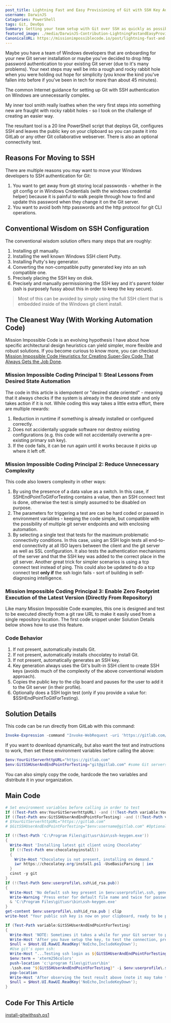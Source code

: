 ```yaml
---
post_title: Lightning Fast and Easy Provisioning of Git with SSH Key Authentication on Windows
username: DarwinJS
Catagories: PowerShell
tags: Git, DevOps
Summary: Getting your team setup with Git over SSH as quickly as possible!
featured_image: ./media/DarwinJS-Contribution-LightningFastandEasyProvisioningofGitwithSSHKeyAuthenticationonWindows/windows-git-ssh.png
CanonicalURL: https://missionimpossiblecode.io/post/lightning-fast-and-easy-provisioning-of-git-with-ssh-key-authentication-on-windows/
---
```


Maybe you have a team of Windows developers that are onboarding for your new Git server installation or maybe you've decided to drop http password authentication to your existing Git server (due to it's many problems).  Your next steps may well be into a rough and rocky rabbit hole when you were holding out hope for simplicity (you know the kind you've fallen into before if you've been in tech for more than about 45 minutes).

The common Internet guidance for setting up Git with SSH authentication on Windows are unnecessarily complex.

My inner tool smith really loathes when the very first steps into something new are fraught with rocky rabbit holes - so I took on the challenge of creating an easier way. 

The resultant tool is a 20 line PowerShell script that deploys Git, configures SSH and leaves the public key on your clipboard so you can paste it into GitLab or any other Git collaborative webserver. There is also an optional connectivity test.

## Reasons For Moving to SSH

There are multiple reasons you may want to move your Windows developers to SSH authentication for Git:

1. You want to get away from git storing local passwords - whether in the git config or in Windows Credentials (with the windows credential helper) because it is painful to walk people through how to find and update this password when they change it on the Git server.
2. You want to avoid both http passwords and the http protocol for git CLI operations.

## Conventional Wisdom on SSH Configuration

The conventional wisdom solution offers many steps that are roughly:

1. Installing git manually.
2. Installing the well known Windows SSH client Putty.
3. Installing Putty's key generator.
4. Converting the non-compatible putty generated key into an ssh compatible one.
5. Precisely placing the SSH key on disk.
6. Precisely and manually permissioning the SSH key and it's parent folder (ssh is purposely fussy about this in order to keep the key secure).

> Most of this can be avoided by simply using the full SSH client that is embedded inside of the Windows git client install.

## The Cleanest Way (With Working Automation Code)

Mission Impossible Code is an evolving hypothesis I have about how specific architectural design heuristics can yield simpler, more flexible and robust solutions.  If you become curious to know more, you can checkout [Mission Impossible Code Heuristics for Creating Super-Spy Code That Always Gets the Job Done](https://missionimpossiblecode.io/post/mission-impossible-code-heuristics-for-creating-super-spy-code-that-always-gets-the-job-done/).

### Mission Impossible Coding Principal 1: Steal Lessons From Desired State Automation

The code in this article is idempotent or "desired state oriented" - meaning that it always checks if the system is already in the desired state and only takes action if it is not. While coding this way takes a little extra effort, there are multiple rewards:

1. Reduction in runtime if something is already installed or configured correctly.
2. Does not accidentally upgrade software nor destroy existing configurations (e.g. this code will not accidentally overwrite a pre-existing primary ssh key).
3. If the code fails, it can be run again until it works because it picks up where it left off.

### Mission Impossible Coding Principal 2: Reduce Unnecessary Complexity

This code also lowers complexity in other ways:

1. By using the presence of a data value as a switch.  In this case, if SSHEndPointToGitForTesting contains a value, then an SSH connect test is done, otherwise the test is simply assumed to be disabled on purpose.
2. The parameters for triggering a test are can be hard coded or passed in environment variables - keeping the code simple, but compatible with the possibility of multiple git server endpoints and with enclosing automation.
3. By selecting a single test that tests for the maximum problematic connectivity conditions. In this case, using an SSH login tests all end-to-end connectivity at all ISO layers between the client and the git server as well as SSL configuration. It also tests the authentication mechanisms of the server and that the SSH key was added to the correct place in the git server. Another great trick for simpler scenarios is using a tcp connect test instead of ping. This could also be updated to do a tcp connect test **only if** the ssh login fails - sort of building in self-diagnosing intelligence.

### Mission Impossible Coding Principal 3: Enable Zero Footprint Execution of the Latest Version (Directly From Repository)

Like many Mission Impossible Code examples, this one is designed and test to be executed directly from a git raw URL to make it easily used from a single repository location. The first code snippet under Solution Details below shows how to use this feature.

### Code Behavior

1. If not present, automatically installs Git.
2. If not present, automatically installs chocolatey to install Git.
3. If not present, automatically generates an SSH key.
4. Key generation always uses the Git's built-in SSH client to create SSH keys (avoids much of the complexity of the above conventional wisdom approach).
5. Copies the public key to the clip board and pauses for the user to add it to the Git server (in their profile).
6. Optionally does a SSH login test (only if you provide a value for: $SSHEndPointToGitForTesting).

## Solution Details

This code can be run directly from GitLab with this command:

```powershell
Invoke-Expression -command "Invoke-WebRequest -uri 'https://gitlab.com/missionimpossiblecode/MissionImpossibleCode/-/raw/master/install-gitwithssh.ps1' -UseBasicParsing -OutFile ./install-gitwithssh.ps1" ; . ./install-gitwithssh.ps1
```

If you want to download dynamically, but also want the test and instructions to work, then set these environment variables before calling the above:

```powershell
$env:YourGitServerhttpURL="https://gitlab.com"
$env:GitSSHUserAndEndPointForTesting="git@gitlab.com" #some Git servers might want the windows userid "git", which is specified as $env:username
```

You can also simply copy the code, hardcode the two variables and distribute it in your organization.

## Main Code

```powershell
# Set environment variables before calling in order to test
If ((Test-Path env:YourGitServerhttpURL) -and (!(Test-Path variable:YourGitServerhttpURL))) {$YourGitServerhttpURL="$env:YourGitServerhttpURL"}
If ((Test-Path env:GitSSHUserAndEndPointForTesting) -and (!(Test-Path variable:GitSSHUserAndEndPointForTesting))) {$GitSSHUserAndEndPointForTesting="$env:GitSSHUserAndEndPointForTesting"}
# $YourGitServerhttpURL="https://gitlab.com" 
# $GitSSHUserAndEndPointForTesting="$env:username@gitlab.com" #Optional to trigger testing Use "git@gitlab.com" for GitLab.

If (!(Test-Path 'C:\Program Files\git\usr\bin\ssh-keygen.exe'))
{
  Write-Host 'Installing latest git client using Chocolatey'
  If (!(Test-Path env:chocolateyinstall)) 
  {
    Write-Host "Chocolatey is not present, installing on demand."
    iwr https://chocolatey.org/install.ps1 -UseBasicParsing | iex
  } 
  cinst -y git
}
If (!(Test-Path $env:userprofile\.ssh\id_rsa.pub))
{ 
  Write-Host 'No default ssh key present in $env:userprofile\.ssh, generating a new one.'
  Write-Warning 'Press enter for default file name and twice for password to set it to not have a password'
  & 'C:\Program Files\git\usr\bin\ssh-keygen.exe'
}
get-content $env:userprofile\.ssh\id_rsa.pub | clip
write-host "Your public ssh key is now on your clipboard, ready to be pasted into your git server at $YourGitServerhttpURL"

If (Test-Path variable:GitSSHUserAndEndPointForTesting)
{
  Write-Host 'NOTE: Sometimes it takes a while for your Git server to propagate your key so it is available for authentication after first adding it!'
  Write-Host 'After you have setup the key, to test the connection, press any key to continue...';
  $null = $Host.UI.RawUI.ReadKey('NoEcho,IncludeKeyDown');
  #Use git's open ssh:
  Write-Host "...Testing ssh login as ${GitSSHUserAndEndPointForTesting} using key $env:userprofile\.ssh\id_rsa on port 22"
  $env:term = 'xterm256colors'
  push-location 'c:\program files\git\usr\bin'
  .\ssh.exe "${GitSSHUserAndEndPointForTesting}" -i $env:userprofile\.ssh\id_rsa -p 22
  pop-location
  Write-Host 'After observing the test result above (note it may take time for your new key to propagate at the server), press any key to continue...';
  $null = $Host.UI.RawUI.ReadKey('NoEcho,IncludeKeyDown');
}
```

## Code For This Article

[install-gitwithssh.ps1](https://gitlab.com/missionimpossiblecode/MissionImpossibleCode/-/blob/master/install-gitwithssh.ps1)
